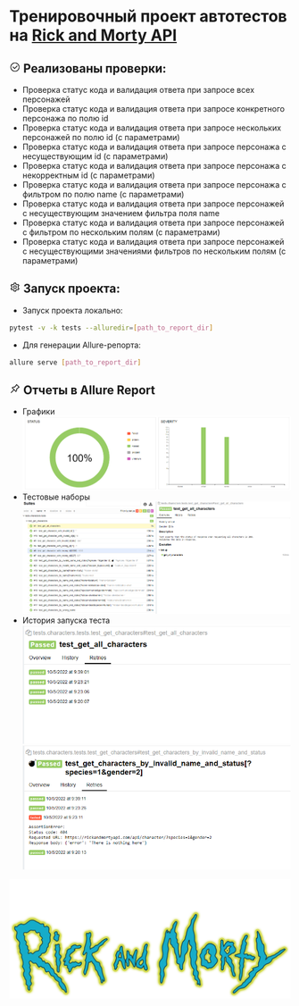# Тренировочный проект автотестов на [Rick and Morty API](https://rickandmortyapi.com/)

## <img src="https://github.com/ioomoon/QA-guru-graduation/blob/master/img/icon5.png?raw=true" width="20"> Реализованы проверки:
- Проверка статус кода и валидация ответа при запросе всех персонажей
- Проверка статус кода и валидация ответа при запросе конкретного персонажа по полю id 
- Проверка статус кода и валидация ответа при запросе нескольких персонажей по полю id (с параметрами)
- Проверка статус кода и валидация ответа при запросе персонажа с несуществующим id (с параметрами)
- Проверка статус кода и валидация ответа при запросе персонажа с некорректным id (с параметрами)
- Проверка статус кода и валидация ответа при запросе персонажа с фильтром по полю name (с параметрами)
- Проверка статус кода и валидация ответа при запросе персонажей с несуществующим значением фильтра поля name
- Проверка статус кода и валидация ответа при запросе персонажей с фильтром по нескольким полям (с параметрами)
- Проверка статус кода и валидация ответа при запросе персонажей с несуществующими значениями фильтров по нескольким полям (с параметрами)

## <img src="https://github.com/ioomoon/QA-guru-graduation/blob/master/img/icon4.png?raw=true" width="20"> Запуск проекта:
- Запуск проекта локально:
```bash
pytest -v -k tests --alluredir=[path_to_report_dir]
```
- Для генерации Allure-репорта:
```bash
allure serve [path_to_report_dir]
```

## <img src="https://github.com/ioomoon/QA-guru-graduation/blob/master/img/icon6.png?raw=true" width="20"> Отчеты в Allure Report
- Графики
![](img/Allure_report_5.png "status and severity")
- Тестовые наборы
![](img/Allure_report_2.png "suites")
- История запуска теста
![](img/Allure_report_3.png "retries")
![](img/Allure_report_4.png "retries with fail")
  
<img align="center" src="https://github.com/ioomoon/RickAndMortyApiTests/blob/master/img/Rick_and_Morty_logo.png">


